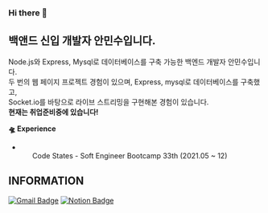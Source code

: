 ### Hi there 👋

## 백앤드 신입 개발자 안민수입니다.
 
Node.js와 Express, Mysql로 데이터베이스를 구축 가능한 백엔드 개발자 안민수입니다.<br> 
두 번의 웹 페이지 프로젝트 경험이 있으며, Express, mysql로 데이터베이스를 구축했고,<br> 
Socket.io를 바탕으로 라이브 스트리밍을 구현해본 경험이 있습니다.<br>
**현재는 취업준비중에 있습니다!**

**🛸 Experience** 
- <ol>Code States - Soft Engineer Bootcamp 33th (2021.05 ~ 12)</ol>
			  
 



## INFORMATION

  [![Gmail Badge](https://img.shields.io/badge/Gmail-d14836?style=flat-square&logo=Gmail&logoColor=white&link=mailto:dksaksen7@gmail.com)](mailto:dksaksen7@gmail.com)
  [![Notion Badge](https://img.shields.io/badge/notion-a3a5a1?style=flat-square&logo=notion&logoColor=white&link=https://notion.so/ing-f3e5754f769e42f19f8735af7ae91c05)](https://notion.so/ing-f3e5754f769e42f19f8735af7ae91c05)	

